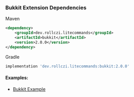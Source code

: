 ### Bukkit Extension Dependencies
Maven
```xml
<dependency>
    <groupId>dev.rollczi.litecommands</groupId>
    <artifactId>bukkit</artifactId>
    <version>2.0.0</version>
</dependency>
```
Gradle
```groovy
implementation 'dev.rollczi.litecommands:bukkit:2.0.0'
```

#### Examples:
- [Bukkit Example](https://github.com/Rollczi/LiteCommands/tree/master/examples/bukkit)
